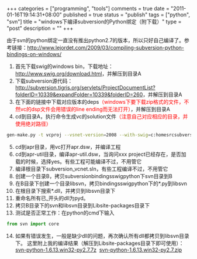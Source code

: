 +++
categories = ["programming", "tools"]
comments = true
date = "2011-01-16T19:14:31+08:00"
published = true
status = "publish"
tags = ["python", "svn"]
title = "windows下编译subversion的Python绑定（附下载）"
type = "post"
description = ""
+++


由于svn的python绑定一直没有推出python2.7的版本，所以只好自己编译了。参考链接：<a href="http://www.lejordet.com/2009/03/compiling-subversion-python-bindings-on-windows/">http://www.lejordet.com/2009/03/compiling-subversion-python-bindings-on-windows/</a>
1. 首先下载swig的windows bin，下载地址：<a href="http://www.swig.org/download.html">http://www.swig.org/download.html</a>，并解压到目录A
2. 下载subversion源代码：<a href="http://subversion.tigris.org/servlets/ProjectDocumentList?folderID=10339&expandFolder=10339&folderID=260">http://subversion.tigris.org/servlets/ProjectDocumentList?folderID=10339&expandFolder=10339&folderID=260</a>，并解压到目录A
3. 在下面的链接中下载对应版本的deps<span style="color: #ff0000;">（windows下要下载zip格式的文件，不然vc的dsp文件会用错误的line ending而无法打开）</span>，并解压到目录A
4. cd到目录A，执行命令生成vc的solution文件<span style="color: #ff0000;">（注意自己对应相应的目录，并使用绝对路径）</span>

```sh
gen-make.py -t vcproj --vsnet-version=2008 --with-swig=c:homesrcsubversionswig --with-zlib=c:homesrcsubversionsubversionzlib --with-apr=c:homesrcsubversionsubversionapr --with-apr-util=c:homesrcsubversionsubversionapr-util --with-apr-iconv=c:homesrcsubversionsubversionapr-iconv
```

5. cd到apr目录，用vc打开apr.dsw，并编译工程
6. cd到apr-util目录，编译apr-util.dsw，当询问xxx project已经存在，是否加载的时候，选择yes。有些工程可能编译不过，不用管它
7. 编译根目录下subversion_vcnet.sln，有些工程编译不过，不用管它
8. 创建一个目录B，拷贝subversionbindingsswigpython下svn目录到B
9. 在B目录下创建一个目录libsvn，拷贝bindingsswigpython下的*.py到libsvn
10. 在根目录下搜索*.dll，并拷贝到libsvn目录下
11. 重命名所有已_开头的dll为pyd。
12. 拷贝B目录下的svn和libsvn目录到<PYTHON>Libsite-packages目录下
13. 测试是否正常工作：在python的cmd下输入

```python
from svn import core
```

14. 如果有错误发生，一般是缺少dll的问题，再次确认所有dll都拷贝到libsvn目录下。
这里附上我的编译结果（解压到<Python>Libsite-packages目录下即可使用）：
<a href="http://commondatastorage.googleapis.com/czc_public/appspotmedia/svn-python-1.6.13.win32-py2.7.7z" target="_blank">svn-python-1.6.13.win32-py2.7.7z</a> 
<a href="http://commondatastorage.googleapis.com/czc_public/appspotmedia/svn-python-1.6.13.win32-py2.7.zip" target="_blank">svn-python-1.6.13.win32-py2.7.zip</a> 
<!--more-->
